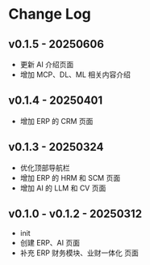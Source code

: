 # Change Log

## v0.1.5 - 20250606
- 更新 AI 介绍页面
- 增加 MCP、DL、ML 相关内容介绍

## v0.1.4 - 20250401
- 增加 ERP 的 CRM 页面

## v0.1.3 - 20250324
- 优化顶部导航栏
- 增加 ERP 的 HRM 和 SCM 页面
- 增加 AI 的 LLM 和 CV 页面

## v0.1.0 - v0.1.2 - 20250312
- init
- 创建 ERP、AI 页面
- 补充 ERP 财务模块、业财一体化 页面
